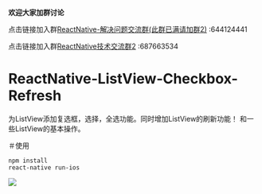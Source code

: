 **欢迎大家加群讨论**

点击链接加入群[ReactNative-解决问题交流群(此群已满请加群2)](https://jq.qq.com/?_wv=1027&k=4EZwdSd) :644124441

点击链接加入群[ReactNative技术交流群2](https://jq.qq.com/?_wv=1027&k=55Dujm4)  :687663534

# ReactNative-ListView-Checkbox-Refresh
为ListView添加复选框，选择，全选功能。同时增加ListView的刷新功能！
和一些ListView的基本操作。

＃使用
```
npm install
react-native run-ios
```

![](https://github.com/HAPENLY/ReactNative-ListView-Checkbox-Refresh/blob/master/ZPCheckboxDemo/20170509-131741.gif)
